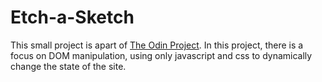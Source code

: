 # Etch-a-Sketch

This small project is apart of [The Odin Project](https://www.theodinproject.com/lessons/foundations-etch-a-sketch). 
In this project, there is a focus on DOM manipulation, using only javascript and css to dynamically change the state of the site.
